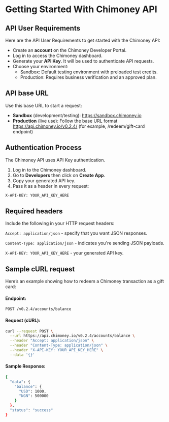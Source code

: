 # Getting Started With Chimoney API

## API User Requirements

Here are the API User Requirements to get started with the Chimoney API:

- Create an **account** on the Chimoney Developer Portal.
- Log in to access the Chimoney dashboard.
- Generate your **API Key**. It will be used to authenticate API requests.
- Choose your environment:
  - Sandbox: Default testing environment with preloaded test credits.
  - Production: Requires business verification and an approved plan.

## API base URL

Use this base URL to start a request:

- **Sandbox** (development/testing):
  https://sandbox.chimoney.io
- **Production** (live use):
  Follow the base URL format https://api.chimoney.io/v0.2.4/ (for example, /redeem/gift-card endpoint)

## Authentication Process

The Chimoney API uses API Key authentication.

1. Log in to the Chimoney dashboard.
1. Go to **Developers** then click on **Create App**.
1. Copy your generated API key.
1. Pass it as a header in every request:

```bash
X-API-KEY: YOUR_API_KEY_HERE
```

## Required headers

Include the following in your HTTP request headers:

`Accept: application/json` - specify that you want JSON responses.

`Content-Type: application/json` - indicates you're sending JSON payloads.

`X-API-KEY: YOUR_API_KEY_HERE` - your generated API key.

## Sample cURL request

Here’s an example showing how to redeem a Chimoney transaction as a gift card:

#### Endpoint:

`POST /v0.2.4/accounts/balance`

#### Request (cURL):

```bash
curl --request POST \
  --url https://api.chimoney.io/v0.2.4/accounts/balance \
  --header "Accept: application/json" \
  --header "Content-Type: application/json" \
  --header "X-API-KEY: YOUR_API_KEY_HERE" \
  --data '{}'
```

#### Sample Response:

```bash
{
  "data": {
    "balance": {
      "USD": 1000,
      "NGN": 500000
    }
  },
  "status": "success"
}
```
